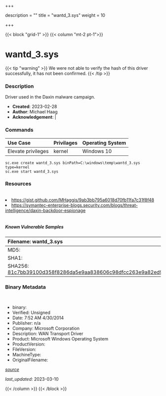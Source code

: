 +++

description = ""
title = "wantd_3.sys"
weight = 10

+++


{{< block "grid-1" >}}
{{< column "mt-2 pt-1">}}




# wantd_3.sys 


{{< tip "warning" >}}
We were not able to verify the hash of this driver successfully, it has not been confirmed.
{{< /tip >}}




### Description


Driver used in the Daxin malware campaign.


- **Created**: 2023-02-28
- **Author**: Michael Haag
- **Acknowledgement**:  | [](https://twitter.com/)

### Commands

| Use Case | Privilages | Operating System | 
|:---- | ---- | ---- |
| Elevate privileges | kernel | Windows 10 |

```
sc.exe create wantd_3.sys binPath=C:\windows\temp\wantd_3.sys type=kernel
sc.exe start wantd_3.sys
```

### Resources
<br>


<li><a href="https://gist.github.com/MHaggis/9ab3bb795a6018d70fb11fa7c31f8f48">https://gist.github.com/MHaggis/9ab3bb795a6018d70fb11fa7c31f8f48</a></li>

<li><a href="https://symantec-enterprise-blogs.security.com/blogs/threat-intelligence/daxin-backdoor-espionage">https://symantec-enterprise-blogs.security.com/blogs/threat-intelligence/daxin-backdoor-espionage</a></li>


<br>


##### Known Vulnerable Samples

| Filename: wantd_3.sys |
|:---- |
|MD5: <a href="https://www.virustotal.com/gui/file/{&#39;Filename&#39;: &#39;wantd_3.sys&#39;, &#39;MD5&#39;: &#39;&#39;, &#39;SHA1&#39;: &#39;&#39;, &#39;SHA256&#39;: &#39;81c7bb39100d358f8286da5e9aa838606c98dfcc263e9a82ed91cd438cb130d1&#39;}"></a>|
|SHA1: <a href="https://www.virustotal.com/gui/file/{&#39;Filename&#39;: &#39;wantd_3.sys&#39;, &#39;MD5&#39;: &#39;&#39;, &#39;SHA1&#39;: &#39;&#39;, &#39;SHA256&#39;: &#39;81c7bb39100d358f8286da5e9aa838606c98dfcc263e9a82ed91cd438cb130d1&#39;}"></a>|
|SHA256: <a href="https://www.virustotal.com/gui/file/{&#39;Filename&#39;: &#39;wantd_3.sys&#39;, &#39;MD5&#39;: &#39;&#39;, &#39;SHA1&#39;: &#39;&#39;, &#39;SHA256&#39;: &#39;81c7bb39100d358f8286da5e9aa838606c98dfcc263e9a82ed91cd438cb130d1&#39;}">81c7bb39100d358f8286da5e9aa838606c98dfcc263e9a82ed91cd438cb130d1</a>|




### Binary Metadata
<br>

- binary: 
- Verified: Unsigned
- Date: 7:52 AM 4/30/2014
- Publisher: n/a
- Company: Microsoft Corporation
- Description: WAN Transport Driver
- Product: Microsoft Windows Operating System
- ProductVersion: 
- FileVersion: 
- MachineType: 
- OriginalFilename: 

[*source*](https://github.com/magicsword-io/LOLDrivers/tree/main/yaml/wantd_3.sys.yml)

*last_updated:* 2023-03-10


{{< /column >}}
{{< /block >}}
